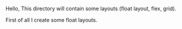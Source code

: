 Hello,
This directory will contain some layouts (float layout, flex, grid).

First of all I create some float layouts.